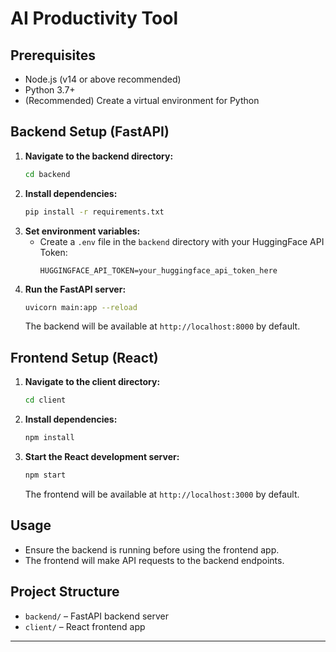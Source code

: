 # AI Productivity Tool

## Prerequisites

- Node.js (v14 or above recommended)
- Python 3.7+
- (Recommended) Create a virtual environment for Python

## Backend Setup (FastAPI)

1. **Navigate to the backend directory:**
   ```bash
   cd backend
   ```
2. **Install dependencies:**
   ```bash
   pip install -r requirements.txt
   ```
3. **Set environment variables:**
   - Create a `.env` file in the `backend` directory with your HuggingFace API Token:
     ```env
     HUGGINGFACE_API_TOKEN=your_huggingface_api_token_here
     ```
4. **Run the FastAPI server:**
   ```bash
   uvicorn main:app --reload
   ```
   The backend will be available at `http://localhost:8000` by default.

## Frontend Setup (React)

1. **Navigate to the client directory:**
   ```bash
   cd client
   ```
2. **Install dependencies:**
   ```bash
   npm install
   ```
3. **Start the React development server:**
   ```bash
   npm start
   ```
   The frontend will be available at `http://localhost:3000` by default.

## Usage

- Ensure the backend is running before using the frontend app.
- The frontend will make API requests to the backend endpoints.

## Project Structure

- `backend/` – FastAPI backend server
- `client/` – React frontend app

---